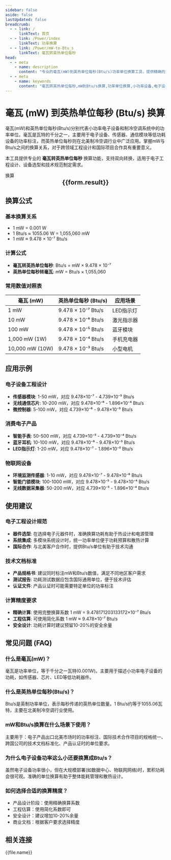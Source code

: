 ```yaml
---
sidebar: false
aside: false
lastUpdated: false
breadcrumb:
  - - link: /
      linkText: 首页
  - - link: /Power/index
      linkText: 功率换算
  - - link: /Power/mW-to-Btu_s
      linkText: 毫瓦转英热单位每秒
head:
  - - meta
    - name: description
      content: "专业的毫瓦(mW)到英热单位每秒(Btu/s)功率单位换算工具，提供精确的换算公式、小功率设备应用实例和技术规范指导，适用于电子设备、传感器、通信设备等领域的功率计算。"
  - - meta
    - name: keywords
      content: "毫瓦转英热单位每秒,mW到Btu/s换算,功率单位换算,小功率设备,电子设备功率,传感器功率,通信设备功率,毫瓦,功率单位转换器,电子工程计算,低功耗设备"
---
```

# 毫瓦 (mW) 到英热单位每秒 (Btu/s) 换算

毫瓦(mW)和英热单位每秒(Btu/s)分别代表小功率电子设备和制冷空调系统中的功率单位。毫瓦是瓦特的千分之一，主要用于电子设备、传感器、通信模块等低功耗设备的功率标注，而英热单位每秒则在北美制冷空调行业中广泛应用。掌握mW与Btu/s之间的换算关系，对于跨领域工程设计和国际项目合作具有重要意义。

本工具提供专业的 **毫瓦转英热单位每秒** 换算功能，支持双向转换，适用于电子工程设计、设备选型和技术规范制定需求。

<script setup>
import { onMounted,reactive,inject ,ref  } from 'vue'
import { NButton,NForm ,NFormItem,NInput,NInputNumber,NSelect,NCard,useMessage ,NGrid ,NGi } from 'naive-ui'
import { defineClientComponent } from 'vitepress'
import { Power } from '../files';
const convert = inject('convert')
const seoKey = [
  '毫瓦转英热单位每秒', 'mW到Btu/s换算', '功率单位换算', '小功率设备', '电子设备功率',
  '传感器功率', '通信设备功率', '毫瓦', '功率单位转换器', '电子工程计算',
  '低功耗设备', 'w是什么单位', '瓦特单位', 'w单位', 'power'
]
const options =  [
  { "label": "毫瓦 (mW)","value": "mW" },
  { "label": "英热单位每秒 (Btu/s)","value": "Btu/s" }
];
const formRef = ref(null);
const rules = {
  number:{
    required: true,
    type: 'number',
    trigger: "blur",
    message: '请输入数字'
  },
  to:{
    required: true,
    trigger: "select",
    message: '请选择转换单位'
  },
  from:{
    required: true,
    trigger: "select",
    message: '请选择原始单位'
  }
}
const form = reactive({
  number:null,
  to:'',
  from:'',
  result:'',
  title:'毫瓦转英热单位每秒',
})
const convertHandler = (e) => {
   e.preventDefault();
  formRef.value?.validate((errors)=>{
    if (!errors) {
      form.result = `${form.number}${form.from} = ${convert(form.number).from(form.from).to(form.to)}${form.to}`
    }
  })
}
</script>

<n-card title="毫瓦(mW)到英热单位每秒(Btu/s)换算器" embedded :bordered="false" hoverable>
  <n-form size="large" :model="form" ref='formRef' :rules="rules">
    <n-form-item label="数值"  path="number">
      <n-input-number size="large" style="width:100%" :min="0" v-model:value="form.number"   placeholder="请输入要换算的数值" />
    </n-form-item>
    <n-form-item label="从" path="from">
      <n-select  size="large" :options="options" v-model:value="form.from" placeholder="请选择原始单位" />
    </n-form-item>
    <n-form-item label="到" path="to">
      <n-select  size="large" :options="options" v-model:value="form.to" placeholder="请选择换算单位" />
    </n-form-item>
    <n-form-item>
      <n-button type="info" style="width:100%" @click="convertHandler">换算</n-button>
    </n-form-item>
  </n-form>
  <n-card  embedded :bordered="false" hoverable>
    <div  style="text-align:center;font-size:20px;">
      <strong>{{form.result}}</strong>
    </div>
  </n-card>
  <template #footer>
    <div style="display: flex; flex-wrap: wrap; gap: 8px; font-size: 12px; color: #666;">
      <span v-for="(keyword, index) in seoKey" :key="index" style="background: #f5f5f5; padding: 2px 6px; border-radius: 3px;">
        {{ keyword }}
      </span>
    </div>
  </template>
</n-card>

## 换算公式

### 基本换算关系
- 1 mW = 0.001 W
- 1 Btu/s ≈ 1055.06 W = 1,055,060 mW
- 1 mW ≈ 9.478 × 10⁻⁷ Btu/s

### 计算公式
- **毫瓦转英热单位每秒**: Btu/s = mW × 9.478 × 10⁻⁷
- **英热单位每秒转毫瓦**: mW = Btu/s × 1,055,060

### 常用数值对照表

| 毫瓦 (mW) | 英热单位每秒 (Btu/s) | 应用场景 |
|-----------|---------------------|----------|
| 1 mW | 9.478 × 10⁻⁷ Btu/s | LED指示灯 |
| 10 mW | 9.478 × 10⁻⁶ Btu/s | 激光指示器 |
| 100 mW | 9.478 × 10⁻⁵ Btu/s | 蓝牙模块 |
| 1,000 mW (1W) | 9.478 × 10⁻⁴ Btu/s | 手机充电器 |
| 10,000 mW (10W) | 9.478 × 10⁻³ Btu/s | 小型电机 |

## 应用示例

### 电子设备工程设计
- **传感器模块**: 1-50 mW，对应 9.478×10⁻⁷ - 4.739×10⁻⁵ Btu/s
- **无线通信芯片**: 10-200 mW，对应 9.478×10⁻⁶ - 1.896×10⁻⁴ Btu/s
- **微控制器**: 5-100 mW，对应 4.739×10⁻⁶ - 9.478×10⁻⁵ Btu/s

### 消费电子产品
- **智能手表**: 50-500 mW，对应 4.739×10⁻⁵ - 4.739×10⁻⁴ Btu/s
- **蓝牙耳机**: 10-100 mW，对应 9.478×10⁻⁶ - 9.478×10⁻⁵ Btu/s
- **LED指示灯**: 1-20 mW，对应 9.478×10⁻⁷ - 1.896×10⁻⁵ Btu/s

### 物联网设备
- **环境监测传感器**: 1-10 mW，对应 9.478×10⁻⁷ - 9.478×10⁻⁶ Btu/s
- **智能门锁模块**: 100-1000 mW，对应 9.478×10⁻⁵ - 9.478×10⁻⁴ Btu/s
- **无线数据采集器**: 50-200 mW，对应 4.739×10⁻⁵ - 1.896×10⁻⁴ Btu/s

## 使用建议

### 电子工程设计规范
- **器件选型**: 在选择电子元器件时，准确换算功耗有助于热设计和电源管理
- **系统集成**: 多模块系统设计时，统一功率单位便于功耗预算和散热计算
- **国际合作**: 与北美客户合作时，提供Btu/s单位有助于技术沟通

### 技术文档标准
- **产品规格书**: 建议同时标注mW和Btu/s数值，满足不同地区客户需求
- **测试报告**: 功耗测试数据应包含国际通用单位，便于技术评估
- **认证文件**: 产品认证时可能需要特定单位的功率标注

### 计算精度要求
- **精确计算**: 使用完整换算系数 1 mW = 9.478171203133172×10⁻⁷ Btu/s
- **工程估算**: 可使用简化系数 1 mW ≈ 9.478×10⁻⁷ Btu/s
- **安全设计**: 功耗计算时建议预留10-20%的安全余量

## 常见问题 (FAQ)

### 什么是毫瓦(mW)？
毫瓦是功率单位，等于千分之一瓦特(0.001W)。主要用于描述小功率电子设备的功耗，如传感器、芯片、LED等低功耗器件。

### 什么是英热单位每秒(Btu/s)？
Btu/s是英制功率单位，表示每秒传递的英热单位数量。1 Btu/s约等于1055.06瓦特，主要在北美制冷空调行业使用。

### mW和Btu/s换算在什么场景下使用？
主要用于：电子产品出口北美市场时的功率标注、国际技术合作项目的规格统一、跨国公司的技术文档标准化、产品认证时的单位要求。

### 为什么电子设备功率这么小还要换算成Btu/s？
虽然电子设备功率很小，但在大规模部署(如数据中心、物联网网络)时，累积功耗会很可观。准确的单位换算有助于整体能耗管理和散热设计。

### 如何选择合适的换算精度？
- 产品设计阶段：使用精确换算系数
- 工程估算：使用简化系数即可
- 安全设计：建议增加10-20%余量
- 商业文档：根据客户要求选择精度

## 相关连接
<n-grid x-gap="12" :cols="2">
  <n-gi v-for="(file,index) in Power" :key="index">
    <n-button
      text
      tag="a"
      :href="file.path"
      type="info"
    >
      {{file.name}}
    </n-button>
  </n-gi>
</n-grid>
